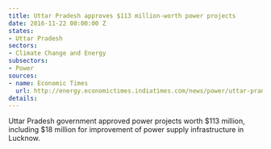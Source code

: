 ```yaml
---
title: Uttar Pradesh approves $113 million-worth power projects
date: 2016-11-22 00:00:00 Z
states:
- Uttar Pradesh
sectors:
- Climate Change and Energy
subsectors:
- Power
sources:
- name: Economic Times
  url: http://energy.economictimes.indiatimes.com/news/power/uttar-pradesh-govt-gives-nod-to-power-projects-worth-rs-768-crore/55506111
details: 
---
```


Uttar Pradesh government approved power projects worth $113 million, including $18 million for improvement of power supply infrastructure in Lucknow.
